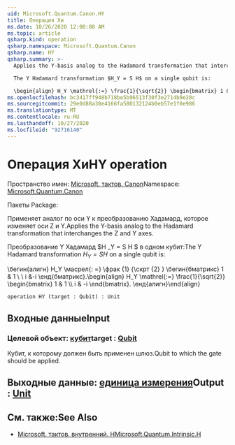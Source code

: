 ```yaml
---
uid: Microsoft.Quantum.Canon.HY
title: Операция Хи
ms.date: 10/26/2020 12:00:00 AM
ms.topic: article
qsharp.kind: operation
qsharp.namespace: Microsoft.Quantum.Canon
qsharp.name: HY
qsharp.summary: >-
  Applies the Y-basis analog to the Hadamard transformation that interchanges the Z and Y axes.

  The Y Hadamard transformation $H_Y = S H$ on a single qubit is:

  \begin{align} H_Y \mathrel{:=} \frac{1}{\sqrt{2}} \begin{bmatrix} 1 & 1 \\\\ i & -i \end{bmatrix}. \end{align}
ms.openlocfilehash: bc3417ff948b718be5b96513f30f3e2714b9e20c
ms.sourcegitcommit: 29e0d88a30e4166fa580132124b0eb57e1f0e986
ms.translationtype: MT
ms.contentlocale: ru-RU
ms.lasthandoff: 10/27/2020
ms.locfileid: "92716140"
---
```

# <a name="hy-operation"></a><span data-ttu-id="0381c-102">Операция Хи</span><span class="sxs-lookup"><span data-stu-id="0381c-102">HY operation</span></span>

<span data-ttu-id="0381c-103">Пространство имен: [Microsoft. тактов. Canon](xref:Microsoft.Quantum.Canon)</span><span class="sxs-lookup"><span data-stu-id="0381c-103">Namespace: [Microsoft.Quantum.Canon](xref:Microsoft.Quantum.Canon)</span></span>

<span data-ttu-id="0381c-104">Пакеты [](https://nuget.org/packages/)</span><span class="sxs-lookup"><span data-stu-id="0381c-104">Package: [](https://nuget.org/packages/)</span></span>


<span data-ttu-id="0381c-105">Применяет аналог по оси Y к преобразованию Хадамард, которое изменяет оси Z и Y.</span><span class="sxs-lookup"><span data-stu-id="0381c-105">Applies the Y-basis analog to the Hadamard transformation that interchanges the Z and Y axes.</span></span>

<span data-ttu-id="0381c-106">Преобразование Y Хадамард $H _Y = S H $ в одном кубит:</span><span class="sxs-lookup"><span data-stu-id="0381c-106">The Y Hadamard transformation $H_Y = S H$ on a single qubit is:</span></span>

<span data-ttu-id="0381c-107">\бегин{алигн} H_Y \масрел{: =} \фрак {1} {\скрт {2} } \бегин{бматрикс} 1 & 1 \\ \\ i &-i \енд{бматрикс}.</span><span class="sxs-lookup"><span data-stu-id="0381c-107">\begin{align} H_Y \mathrel{:=} \frac{1}{\sqrt{2}} \begin{bmatrix} 1 & 1 \\\\ i & -i \end{bmatrix}.</span></span>
<span data-ttu-id="0381c-108">\енд{алигн}</span><span class="sxs-lookup"><span data-stu-id="0381c-108">\end{align}</span></span>

```qsharp
operation HY (target : Qubit) : Unit
```


## <a name="input"></a><span data-ttu-id="0381c-109">Входные данные</span><span class="sxs-lookup"><span data-stu-id="0381c-109">Input</span></span>

### <a name="target--qubit"></a><span data-ttu-id="0381c-110">Целевой объект: [кубит](xref:microsoft.quantum.lang-ref.qubit)</span><span class="sxs-lookup"><span data-stu-id="0381c-110">target : [Qubit](xref:microsoft.quantum.lang-ref.qubit)</span></span>

<span data-ttu-id="0381c-111">Кубит, к которому должен быть применен шлюз.</span><span class="sxs-lookup"><span data-stu-id="0381c-111">Qubit to which the gate should be applied.</span></span>



## <a name="output--unit"></a><span data-ttu-id="0381c-112">Выходные данные: [единица измерения](xref:microsoft.quantum.lang-ref.unit)</span><span class="sxs-lookup"><span data-stu-id="0381c-112">Output : [Unit](xref:microsoft.quantum.lang-ref.unit)</span></span>



## <a name="see-also"></a><span data-ttu-id="0381c-113">См. также:</span><span class="sxs-lookup"><span data-stu-id="0381c-113">See Also</span></span>

- [<span data-ttu-id="0381c-114">Microsoft. тактов. внутренний. H</span><span class="sxs-lookup"><span data-stu-id="0381c-114">Microsoft.Quantum.Intrinsic.H</span></span>](xref:Microsoft.Quantum.Intrinsic.H)